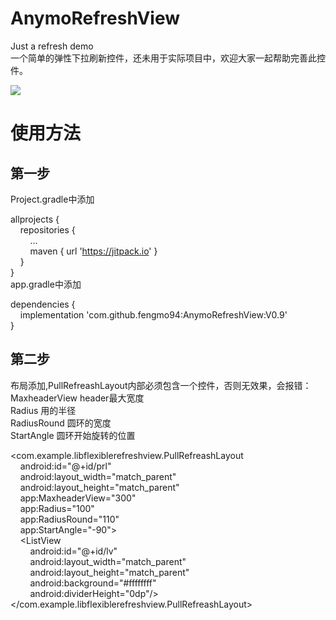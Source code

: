 # AnymoRefreshView
Just a refresh demo<br>
一个简单的弹性下拉刷新控件，还未用于实际项目中，欢迎大家一起帮助完善此控件。

![](https://i.imgur.com/gFObFlZ.gif)

# 使用方法 #
## 第一步 ##
Project.gradle中添加<br>

allprojects {<br>
&nbsp;&nbsp;&nbsp;&nbsp;repositories {<br>
&nbsp;&nbsp;&nbsp;&nbsp;&nbsp;&nbsp;&nbsp;&nbsp;...<br>
&nbsp;&nbsp;&nbsp;&nbsp;&nbsp;&nbsp;&nbsp;&nbsp;maven { url 'https://jitpack.io' }<br>
&nbsp;&nbsp;&nbsp;&nbsp;}<br>
}<br>
app.gradle中添加<br>

dependencies {<br>
&nbsp;&nbsp;&nbsp;&nbsp;implementation 'com.github.fengmo94:AnymoRefreshView:V0.9'<br>
}
## 第二步 ##
布局添加,PullRefreashLayout内部必须包含一个控件，否则无效果，会报错：<br> 
 MaxheaderView header最大宽度<br> 
Radius 用的半径<br>
RadiusRound 圆环的宽度<br>
StartAngle 圆环开始旋转的位置<br>

<com.example.libflexiblerefreshview.PullRefreashLayout<br>
&nbsp;&nbsp;&nbsp;&nbsp;android:id="@+id/prl"<br>
&nbsp;&nbsp;&nbsp;&nbsp;android:layout_width="match_parent"<br>
&nbsp;&nbsp;&nbsp;&nbsp;android:layout_height="match_parent"<br>
&nbsp;&nbsp;&nbsp;&nbsp;app:MaxheaderView="300"<br>
&nbsp;&nbsp;&nbsp;&nbsp;app:Radius="100"<br>
&nbsp;&nbsp;&nbsp;&nbsp;app:RadiusRound="110"<br>
&nbsp;&nbsp;&nbsp;&nbsp;app:StartAngle="-90"><br>
&nbsp;&nbsp;&nbsp;&nbsp;<ListView<br>
&nbsp;&nbsp;&nbsp;&nbsp;&nbsp;&nbsp;&nbsp;&nbsp;android:id="@+id/lv"<br>
&nbsp;&nbsp;&nbsp;&nbsp;&nbsp;&nbsp;&nbsp;&nbsp;android:layout_width="match_parent"<br>
&nbsp;&nbsp;&nbsp;&nbsp;&nbsp;&nbsp;&nbsp;&nbsp;android:layout_height="match_parent"<br>
&nbsp;&nbsp;&nbsp;&nbsp;&nbsp;&nbsp;&nbsp;&nbsp;android:background="#ffffffff"<br>
&nbsp;&nbsp;&nbsp;&nbsp;&nbsp;&nbsp;&nbsp;&nbsp;android:dividerHeight="0dp"/><br>
</com.example.libflexiblerefreshview.PullRefreashLayout>
